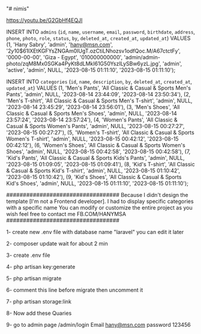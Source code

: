 "# nimis" 

https://youtu.be/G2GbHf4EQJI


INSERT INTO `admins` (`id`, `name`, `username`, `email`, `password`, `birthdate`, `address`, `phone`, `photo`, `role`, `status`, `by`, `deleted_at`, `created_at`, `updated_at`) VALUES
(1, 'Hany Sabry', 'admin', 'hany@msn.com', '$2y$10$61lXEtKGFYsZNGAm0IUgT.ozCtiLNhozsv1odfQoc.M/A67ctctFy', '0000-00-00', 'Giza - Egypt', '010000000000', 'admin/admin-photo/zqM8Mx0SGKa4PyKt8dLMkI61G50YszILySBw6yzL.jpg', 'admin', 'active', 'admin', NULL, '2023-08-15 01:11:10', '2023-08-15 01:11:10');



INSERT INTO `categories` (`id`, `name`, `description`, `by`, `deleted_at`, `created_at`, `updated_at`) VALUES
(1, 'Men\'s Pants', 'All Classic & Casual & Sports Men\'s Pants', 'admin', NULL, '2023-08-14 23:44:09', '2023-08-14 23:50:34'),
(2, 'Men\'s T-shirt', 'All Classic & Casual & Sports Men\'s T-shirt', 'admin', NULL, '2023-08-14 23:45:29', '2023-08-14 23:56:01'),
(3, 'Men\'s Shoes', 'All Classic & Casual & Sports Men\'s Shoes', 'admin', NULL, '2023-08-14 23:57:24', '2023-08-14 23:57:24'),
(4, 'Women\'s Pants', 'All Classic & Casual & Sports Women\'s Pants', 'admin', NULL, '2023-08-15 00:27:27', '2023-08-15 00:27:27'),
(5, 'Women\'s T-shirt', 'All Classic & Casual & Sports Women\'s T-shirt', 'admin', NULL, '2023-08-15 00:42:12', '2023-08-15 00:42:12'),
(6, 'Women\'s Shoes', 'All Classic & Casual & Sports Women\'s Shoes', 'admin', NULL, '2023-08-15 00:42:58', '2023-08-15 00:42:58'),
(7, 'Kid\'s Pants', 'All Classic & Casual & Sports Kids\'s Pants', 'admin', NULL, '2023-08-15 01:09:05', '2023-08-15 01:09:41'),
(8, 'Kid\'s T-shirt', 'All Classic & Casual & Sports Kid\'s T-shirt', 'admin', NULL, '2023-08-15 01:10:42', '2023-08-15 01:10:42'),
(9, 'Kid\'s Shoes', 'All Classic & Casual & Sports Kid\'s Shoes', 'admin', NULL, '2023-08-15 01:11:10', '2023-08-15 01:11:10');


##################################
Because I didn't design the template [I'm not a Frontend developer].
 I had to display specific categories with a specific name
You can modify or customize the entire project as you wish
feel free to contact me
FB.COM/HANYMSA
##################################


1- create new .env file with database name "laravel" you can edit it later

2- composer update   wait for about 2 min

3- create .env file

4- php artisan key:generate

5- php artisan migrate

6- comment this line before migrate then uncomment it 

7- php artisan storage:link

8- Now add these Quaries

9- go to admin page   /admin/login
Email hany@msn.com
password 123456

 